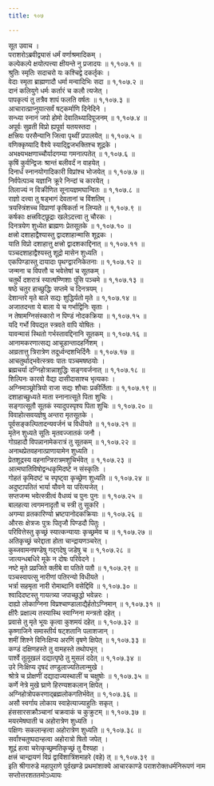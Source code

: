 ```yaml
---
title: १०७

---
```

सूत उवाच ।  
पराशरोऽब्रवीद्व्यासं धर्मं वर्णाश्रमादिकम् ।  
कल्पेकल्पे क्षयोत्पत्त्या क्षीयन्ते नु प्रजादयः ॥ १,१०७.१ ॥  
श्रुतिः स्मृतिः सदाचरो यः कश्चिद्वे दकर्तृकः ।  
वेदाः स्मृता ब्राह्मणादौ धर्मा मन्वादिभिः सदा ॥ १,१०७.२ ॥  
दानं कलियुगे धर्मः कर्तारं च कलौ त्यजेत् ।  
पापकृत्यं तु तत्रैव शापं फलति वर्षतः ॥ १,१०७.३ ॥  
आचारात्प्राप्नुयात्सर्वं षट्कर्माणि दिनेदिने ।  
सन्ध्या स्नानं जपो होमो देवातिथ्यादिपूजनम् ॥ १,१०७.४ ॥  
अपूर्वः सुव्रती विप्रो ह्यपूर्वा यतयस्तदा ।  
क्षत्त्रियः परसैन्यानि जित्वा पृथ्वीं प्रपालयेत् ॥ १,१०७.५ ॥  
वणिक्कृष्यादि वैश्ये स्याद्द्विजभक्तिश्च शूद्रके ।  
अभक्ष्यभक्षणाच्चौर्यादगम्या गमनात्पतेत् ॥ १,१०७.६ ॥  
कृषिं कुर्वन्द्विजः श्रान्तं बलीवर्दं न वाहयेत् ।  
दिनार्धं स्नानयोगादिकारी विप्रांश्च भोजयेत् ॥ १,१०७.७ ॥  
निर्वपेत्पञ्च यज्ञानि क्रूरे निन्दां च कारयेत् ।  
तिलाज्यं न विक्रीणित सूनायज्ञमघान्वितः ॥ १,१०७.८ ॥  
राज्ञो दत्त्वा तु षड्भागं देवतानां च विंशतिम् ।  
त्रयस्त्रिंशच्च विप्राणां कृषिकर्ता न लिप्यते ॥ १,१०७.९ ॥  
कर्षकाः क्षत्त्रविट्छूद्राः खलेऽदत्त्वा तु चौरकः ।  
दिनत्रयेण शुध्येत ब्राह्मणः प्रेतसूतके ॥ १,१०७.१० ॥  
क्षत्त्रो दशाहाद्वैश्यास्तु द्वादशाहान्मासि शूद्रकः ।  
याति विप्रो दशाहात्तु क्षत्त्रो द्वादशकाद्दिनात् ॥ १,१०७.११ ॥  
पञ्चदशाहाद्वैश्यस्तु शूद्रो मासेन शुध्यति ।  
एकपिण्डास्तु दायादाः पृथग्द्वारनिकेतनाः ॥ १,१०७.१२ ॥  
जन्मना च विपत्तौ च भवेत्तेषां च सूतकम् ।  
चतुर्थे दशरात्रं स्यात्षण्णिशाः पुंसि पञ्चमे ॥ १,१०७.१३ ॥  
षष्ठे चतुर हाच्छुद्धिः सप्तमे च दिनत्रयम् ।  
देशान्तरे मृते बाले सद्यः शुद्धिर्यतो मृते ॥ १,१०७.१४ ॥  
अजातदन्ता ये बाला ये च गर्भाद्विनिः सृताः ।  
न तेषामग्निसंस्कारो न पिण्डं नोदकक्रिया ॥ १,१०७.१५ ॥  
यदि गर्भो विपद्यत स्त्रवते वापि योषितः ।  
यावन्मासं स्थितो गर्भस्तावद्दिनानि सूतकम् ॥ १,१०७.१६ ॥  
आनामकरणात्सद्य आचूडान्तादहर्निशम् ।  
आव्रतात्तु त्रिरात्रेण तदूर्ध्वन्दशभिर्दिनैः ॥ १,१०७.१७ ॥  
आचतुर्थाद्भवेत्स्त्रवः पातः पञ्चमषष्ठयोः ।  
ब्रह्मचर्या दग्निहोत्रान्नाशुद्धिः सङ्गवर्जनात् ॥ १,१०७.१८ ॥  
शिल्पिनः कारवो वैद्या दासीदासाश्च भृत्यकाः ।  
अग्निमाञ्छ्रोत्रियो राजा सद्यः शौचाः प्रकीर्तिताः ॥ १,१०७.१९ ॥  
दशाहाच्छुध्यते माता स्नानात्सूते पिता शुचिः ।  
सङ्गात्सूतौ सूतकं स्यादुपस्पृश्य पिता शुचिः ॥ १,१०७.२० ॥  
विवाहोत्सवयज्ञेषु अन्तरा मृतसूतके ।  
पूर्वसङ्कल्पितादन्यवर्जनं च विधीयते ॥ १,१०७.२१ ॥  
मृतेन शुध्यते सूतिः मृतवज्जातकं जनौ ।  
गोग्रहादौ विपन्नानामेकरात्रं तु सूतकम् ॥ १,१०७.२२ ॥  
अनाथप्रेतवहनात्प्राणायामेन शुध्यति ।  
प्रेतशूद्रस्य वहनान्त्रिरात्रमशुचिर्भवेत् ॥ १,१०७.२३ ॥  
आत्मघातिविषोद्वन्धकृमिदष्टे न संस्कृतिः ।  
गोहतं कृमिदष्टं च स्पृष्ट्वा कृच्छ्रेण शुध्यति ॥ १,१०७.२४ ॥  
अदुष्टापतितं भार्या यौवने या परित्यजेत् ।  
सप्तजन्म भवेत्स्त्रीत्वं वैधव्यं च पुनः पुनः ॥ १,१०७.२५ ॥  
बालहत्या त्वगमनादृतौ च स्त्री तु सूकरि ।  
अगम्या व्रतकारिण्यो भ्रष्टपानोदकक्रियाः ॥ १,१०७.२६ ॥  
औरसः क्षेत्रजः पुत्रः पितृजौ पिण्डदौ पितुः ।  
परिवित्तेस्तु कृच्छ्रं स्यात्कन्यायाः कृच्छ्रमेव च ॥ १,१०७.२७ ॥  
अतिकृच्छ्रं चरेद्दाता होता चान्द्रायणञ्चरेत् ।  
कुब्जवामनषण्डेषु गद्गदेषु जडेषु च ॥ १,१०७.२८ ॥  
जात्यन्धबधिरे मूके न दोषः परिवेदने ।  
नष्टे मृते प्रव्रजिते क्लीबे वा पतिते पतौ ॥ १,१०७.२९ ॥  
पञ्चस्वापत्सु नारीणां पतिरन्यो विधीयते ।  
भर्त्रा सहमृता नारी रोमाब्दानि वसेद्दिवि ॥ १,१०७.३० ॥  
श्वादिदष्टस्तु गायत्त्र्या जपाच्छुद्धो भवेन्नरः ।  
दाह्यो लोकाग्निना विप्रश्चाण्डालाद्यैर्हतोऽग्निमान् ॥ १,१०७.३१ ॥  
क्षीरैः प्रक्षाल्य तस्यास्थि स्वाग्निना मन्त्रतो दहेत् ।  
प्रवासे तु मृते भूयः कृत्वा कुशमयं दहेत् ॥ १,१०७.३२ ॥  
कृष्णाजिने समास्तीर्य षट्शतानि पलाशजान् ।  
शमीं शिश्ने विनिःक्षिप्य अरणिं वृषणे क्षिपेत् ॥ १,१०७.३३ ॥  
कण्डं दक्षिणहस्ते तु वामहस्ते तथोपभृत् ।  
पार्श्वे तूलूखलं दद्यात्पृष्ठे तु मुसलं ददेत् ॥ १,१०७.३४ ॥  
उरे निःक्षिप्य दृषदं तण्डुलाज्यतिलान्मुखे ।  
श्रोत्रे च प्रोक्षणीं दद्यादाज्यस्थालीं च चक्षुषोः ॥ १,१०७.३५ ॥  
कर्णे नेत्रे मुखे घ्राणे हिरण्यशकलान् क्षिपेत् ।  
अग्निहोत्रोपकरणाद्ब्रह्मलोकगतिर्भवेत् ॥ १,१०७.३६ ॥  
असौ स्वर्गाय लोकाय स्वाहेत्याज्याहुतिः सकृत् ।  
हंससारसक्रौञ्चानां चक्रवाकं च कुक्रुटम् ॥ १,१०७.३७ ॥  
मयरमेषघाती च अहोरात्रेण शुध्यति ।  
पक्षिणः सकलान्हत्वा अहोरात्रेण शुध्यति ॥ १,१०७.३८ ॥  
सर्वांश्चतुष्पदान्हत्वा अहोरात्रो षितो जपेत् ।  
शूद्रं हत्वा चरेत्कृच्छ्रमतिकृच्छ्रं तु वैश्यहा ।  
क्षत्त्रं चान्द्रायणं विप्रं द्वाविंशात्रिंशमाहरे (वहे) त् ॥ १,१०७.३९ ॥  
इति श्रीगारुडे महापुराणे पूर्वखण्डे प्रथमांशाक्ये आचारकाण्डे पराशरोक्तधर्मनिरूपणं नाम सप्तोत्तरशततमोऽध्यायः